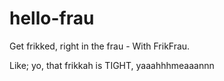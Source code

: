 # hello-frau
Get frikked, right in the frau - With FrikFrau.

Like; yo, that frikkah is TIGHT, yaaahhhmeaaannn
